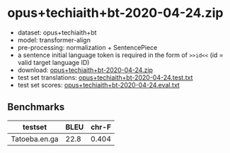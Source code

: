# opus+techiaith+bt-2020-04-24.zip

* dataset: opus+techiaith+bt
* model: transformer-align
* pre-processing: normalization + SentencePiece
* a sentence initial language token is required in the form of `>>id<<` (id = valid target language ID)
* download: [opus+techiaith+bt-2020-04-24.zip](https://object.pouta.csc.fi/OPUS-MT-models/en-ga+cy+br+gd+kw+gv/opus+techiaith+bt-2020-04-24.zip)
* test set translations: [opus+techiaith+bt-2020-04-24.test.txt](https://object.pouta.csc.fi/OPUS-MT-models/en-ga+cy+br+gd+kw+gv/opus+techiaith+bt-2020-04-24.test.txt)
* test set scores: [opus+techiaith+bt-2020-04-24.eval.txt](https://object.pouta.csc.fi/OPUS-MT-models/en-ga+cy+br+gd+kw+gv/opus+techiaith+bt-2020-04-24.eval.txt)

## Benchmarks

| testset               | BLEU  | chr-F |
|-----------------------|-------|-------|
| Tatoeba.en.ga 	| 22.8 	| 0.404 |

